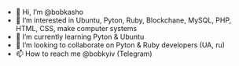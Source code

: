 - 👋 Hi, I’m @bobkasho
- 👀 I’m interested in Ubuntu, Pyton, Ruby, Blockchane, MySQL, PHP, HTML, CSS, make computer systems
- 🌱 I’m currently learning Pyton & Ubuntu
- 💞️ I’m looking to collaborate on Pyton & Ruby developers (UA, ru)
- 📫 How to reach me @bobkyiv (Telegram)

<!---
bobkasho/bobkasho is a ✨ special ✨ repository because its `README.md` (this file) appears on your GitHub profile.
You can click the Preview link to take a look at your changes.
--->
